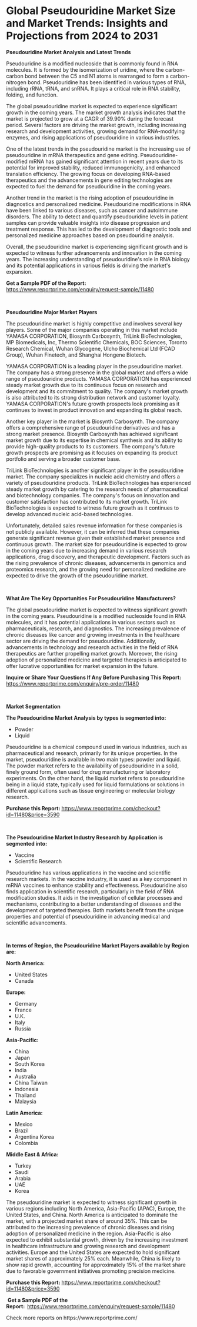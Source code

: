 <p><h1>Global Pseudouridine Market Size and Market Trends: Insights and Projections from 2024 to 2031</h1></p><p><strong>Pseudouridine Market Analysis and Latest Trends</strong></p>
<p><p>Pseudouridine is a modified nucleoside that is commonly found in RNA molecules. It is formed by the isomerization of uridine, where the carbon-carbon bond between the C5 and N1 atoms is rearranged to form a carbon-nitrogen bond. Pseudouridine has been identified in various types of RNA, including rRNA, tRNA, and snRNA. It plays a critical role in RNA stability, folding, and function.</p><p>The global pseudouridine market is expected to experience significant growth in the coming years. The market growth analysis indicates that the market is projected to grow at a CAGR of 39.90% during the forecast period. Several factors are driving the market growth, including increasing research and development activities, growing demand for RNA-modifying enzymes, and rising applications of pseudouridine in various industries.</p><p>One of the latest trends in the pseudouridine market is the increasing use of pseudouridine in mRNA therapeutics and gene editing. Pseudouridine-modified mRNA has gained significant attention in recent years due to its potential for improved stability, reduced immunogenicity, and enhanced translation efficiency. The growing focus on developing RNA-based therapeutics and the advancements in gene editing technologies are expected to fuel the demand for pseudouridine in the coming years.</p><p>Another trend in the market is the rising adoption of pseudouridine in diagnostics and personalized medicine. Pseudouridine modifications in RNA have been linked to various diseases, such as cancer and autoimmune disorders. The ability to detect and quantify pseudouridine levels in patient samples can provide valuable insights into disease progression and treatment response. This has led to the development of diagnostic tools and personalized medicine approaches based on pseudouridine analysis.</p><p>Overall, the pseudouridine market is experiencing significant growth and is expected to witness further advancements and innovation in the coming years. The increasing understanding of pseudouridine's role in RNA biology and its potential applications in various fields is driving the market's expansion.</p></p>
<p><strong>Get a Sample PDF of the Report:&nbsp;</strong> <a href="https://www.reportprime.com/enquiry/request-sample/11480">https://www.reportprime.com/enquiry/request-sample/11480</a></p>
<p>&nbsp;</p>
<p><strong>Pseudouridine Major Market Players</strong></p>
<p><p>The pseudouridine market is highly competitive and involves several key players. Some of the major companies operating in this market include YAMASA CORPORATION, Biosynth Carbosynth, TriLink BioTechnologies, MP Biomedicals, Inc, Thermo Scientific Chemicals, BOC Sciences, Toronto Research Chemical, Wuhan Glycogene, Ulcho Biochemical Ltd (FCAD Group), Wuhan Finetech, and Shanghai Hongene Biotech.</p><p>YAMASA CORPORATION is a leading player in the pseudouridine market. The company has a strong presence in the global market and offers a wide range of pseudouridine products. YAMASA CORPORATION has experienced steady market growth due to its continuous focus on research and development and its commitment to quality. The company's market growth is also attributed to its strong distribution network and customer loyalty. YAMASA CORPORATION's future growth prospects look promising as it continues to invest in product innovation and expanding its global reach.</p><p>Another key player in the market is Biosynth Carbosynth. The company offers a comprehensive range of pseudouridine derivatives and has a strong market presence. Biosynth Carbosynth has achieved significant market growth due to its expertise in chemical synthesis and its ability to provide high-quality products to its customers. The company's future growth prospects are promising as it focuses on expanding its product portfolio and serving a broader customer base.</p><p>TriLink BioTechnologies is another significant player in the pseudouridine market. The company specializes in nucleic acid chemistry and offers a variety of pseudouridine products. TriLink BioTechnologies has experienced steady market growth by catering to the research needs of pharmaceutical and biotechnology companies. The company's focus on innovation and customer satisfaction has contributed to its market growth. TriLink BioTechnologies is expected to witness future growth as it continues to develop advanced nucleic acid-based technologies.</p><p>Unfortunately, detailed sales revenue information for these companies is not publicly available. However, it can be inferred that these companies generate significant revenue given their established market presence and continuous growth. The market size for pseudouridine is expected to grow in the coming years due to increasing demand in various research applications, drug discovery, and therapeutic development. Factors such as the rising prevalence of chronic diseases, advancements in genomics and proteomics research, and the growing need for personalized medicine are expected to drive the growth of the pseudouridine market.</p></p>
<p>&nbsp;</p>
<p><strong>What Are The Key Opportunities For Pseudouridine Manufacturers?</strong></p>
<p><p>The global pseudouridine market is expected to witness significant growth in the coming years. Pseudouridine is a modified nucleoside found in RNA molecules, and it has potential applications in various sectors such as pharmaceuticals, research, and diagnostics. The increasing prevalence of chronic diseases like cancer and growing investments in the healthcare sector are driving the demand for pseudouridine. Additionally, advancements in technology and research activities in the field of RNA therapeutics are further propelling market growth. Moreover, the rising adoption of personalized medicine and targeted therapies is anticipated to offer lucrative opportunities for market expansion in the future.</p></p>
<p><strong>Inquire or Share Your Questions If Any Before Purchasing This Report:</strong> <a href="https://www.reportprime.com/enquiry/pre-order/11480">https://www.reportprime.com/enquiry/pre-order/11480</a></p>
<p>&nbsp;</p>
<p><strong>Market Segmentation</strong></p>
<p><strong>The Pseudouridine Market Analysis by types is segmented into:</strong></p>
<p><ul><li>Powder</li><li>Liquid</li></ul></p>
<p><p>Pseudouridine is a chemical compound used in various industries, such as pharmaceutical and research, primarily for its unique properties. In the market, pseudouridine is available in two main types: powder and liquid. The powder market refers to the availability of pseudouridine in a solid, finely ground form, often used for drug manufacturing or laboratory experiments. On the other hand, the liquid market refers to pseudouridine being in a liquid state, typically used for liquid formulations or solutions in different applications such as tissue engineering or molecular biology research.</p></p>
<p><strong>Purchase this Report:&nbsp;</strong><a href="https://www.reportprime.com/checkout?id=11480&price=3590">https://www.reportprime.com/checkout?id=11480&price=3590</a></p>
<p>&nbsp;</p>
<p><strong>The Pseudouridine Market Industry Research by Application is segmented into:</strong></p>
<p><ul><li>Vaccine</li><li>Scientific Research</li></ul></p>
<p><p>Pseudouridine has various applications in the vaccine and scientific research markets. In the vaccine industry, it is used as a key component in mRNA vaccines to enhance stability and effectiveness. Pseudouridine also finds application in scientific research, particularly in the field of RNA modification studies. It aids in the investigation of cellular processes and mechanisms, contributing to a better understanding of diseases and the development of targeted therapies. Both markets benefit from the unique properties and potential of pseudouridine in advancing medical and scientific advancements.</p></p>
<p>&nbsp;</p>
<p><strong>In terms of Region, the Pseudouridine Market Players available by Region are:</strong></p>
<p>
    <p> <strong> North America: </strong>
        <ul>
            <li>United States</li>
            <li>Canada</li>
        </ul>
        </p> 
    <p> <strong> Europe: </strong>
        <ul>
            <li>Germany</li>
            <li>France</li>
            <li>U.K.</li>
            <li>Italy</li>
            <li>Russia</li>
        </ul>
        </p> 
    <p> <strong> Asia-Pacific: </strong>
        <ul>
            <li>China</li>
            <li>Japan</li>
            <li>South Korea</li>
            <li>India</li>
            <li>Australia</li>
            <li>China Taiwan</li>
            <li>Indonesia</li>
            <li>Thailand</li>
            <li>Malaysia</li>
        </ul>
        </p> 
    <p> <strong> Latin America: </strong>
        <ul>
            <li>Mexico</li>
            <li>Brazil</li>
            <li>Argentina Korea</li>
            <li>Colombia</li>
        </ul>
        </p> 
    <p> <strong> Middle East & Africa: </strong>
        <ul>
            <li>Turkey</li>
            <li>Saudi</li>
            <li>Arabia</li>
            <li>UAE</li>
            <li>Korea</li>
        </ul>
    </p>
    </p>
<p><p>The pseudouridine market is expected to witness significant growth in various regions including North America, Asia-Pacific (APAC), Europe, the United States, and China. North America is anticipated to dominate the market, with a projected market share of around 35%. This can be attributed to the increasing prevalence of chronic diseases and rising adoption of personalized medicine in the region. Asia-Pacific is also expected to exhibit substantial growth, driven by the increasing investment in healthcare infrastructure and growing research and development activities. Europe and the United States are expected to hold significant market shares of approximately 25% each. Meanwhile, China is likely to show rapid growth, accounting for approximately 15% of the market share due to favorable government initiatives promoting precision medicine.</p></p>
<p><strong>Purchase this Report: </strong><a href="https://www.reportprime.com/checkout?id=11480&price=3590">https://www.reportprime.com/checkout?id=11480&price=3590</a></p>
<p>&nbsp;<strong>Get a Sample PDF of the Report:&nbsp;&nbsp;</strong><a href="https://www.reportprime.com/enquiry/request-sample/11480">https://www.reportprime.com/enquiry/request-sample/11480</a></p>
<p><strong></strong></p>
<p>Check more reports on https://www.reportprime.com/</p>